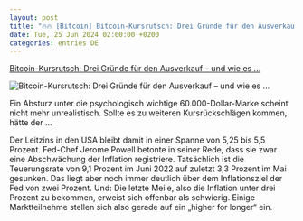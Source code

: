 ```yaml
---
layout: post
title: "🔥🔥 [Bitcoin] Bitcoin-Kursrutsch: Drei Gründe für den Ausverkauf – und wie es ..."
date: Tue, 25 Jun 2024 02:00:00 +0200
categories: entries DE
---
```

[Bitcoin-Kursrutsch: Drei Gründe für den Ausverkauf – und wie es ...](https://www.wiwo.de/finanzen/geldanlage/kryptowaehrung-bitcoin-drei-gruende-fuer-den-ausverkauf-und-warum-es-weitergehen-koennte/29864148.html)

![Bitcoin-Kursrutsch: Drei Gründe für den Ausverkauf – und wie es ...](https://www.wiwo.de/images/file-photo-illustration-shows-representation-of-bitcoin-cryptocurrency/29864182/2-format11240.jpg)

Ein Absturz unter die psychologisch wichtige 60.000-Dollar-Marke scheint nicht mehr unrealistisch. Sollte es zu weiteren Kursrückschlägen kommen, hätte der ...

Der Leitzins in den USA bleibt damit in einer Spanne von 5,25 bis 5,5 Prozent. Fed-Chef Jerome Powell betonte in seiner Rede, dass sie zwar eine Abschwächung der Inflation registriere. Tatsächlich ist die Teuerungsrate von 9,1 Prozent im Juni 2022 auf zuletzt 3,3 Prozent im Mai gesunken. Das liegt aber noch immer deutlich über dem Inflationsziel der Fed von zwei Prozent. Und: Die letzte Meile, also die Inflation unter drei Prozent zu bekommen, erweist sich offenbar als schwierig. Einige Marktteilnehme stellen sich also gerade auf ein „higher for longer“ ein.

